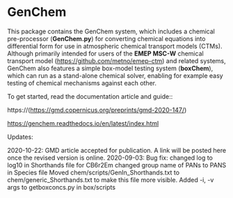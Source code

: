 GenChem 
=======

This package contains the GenChem system, which
includes a chemical pre-processor (**GenChem.py**) for converting chemical
equations into differential form for use in atmospheric chemical transport
models (CTMs).  Although primarily intended for users of the **EMEP MSC-W**
chemical transport model (https://github.com/metno/emep-ctm) and 
related systems, GenChem also features a simple box-model testing system
(**boxChem**), which can run as a stand-alone chemical solver, enabling for
example easy testing of chemical mechanisms against each other.

To get started, read the documentation article and guide::

   https://(https://gmd.copernicus.org/preprints/gmd-2020-147/)

   https://genchem.readthedocs.io/en/latest/index.html


Updates:

2020-10-22: GMD article accepted for publication. A link will be posted here once 
    the revised version is online.
2020-09-03:
    Bug fix: changed log to log10 in Shorthands file for CB6r2Em
    changed group name of PANs to PANS in Species file
    Moved chem/scripts/GenIn_Shorthands.txt to chem/generic_Shorthands.txt
     to make this file more visible.
    Added -i, -v args to getboxconcs.py in box/scripts
